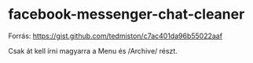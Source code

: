 # facebook-messenger-chat-cleaner

Forrás: https://gist.github.com/tedmiston/c7ac401da96b55022aaf

Csak át kell írni magyarra a Menu és /Archive/ részt.
